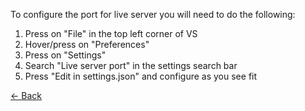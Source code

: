 To configure the port for live server you will need to do the following:

1. Press on "File" in the top left corner of VS
2. Hover/press on "Preferences"
3. Press on "Settings"
4. Search "Live server port" in the settings search bar
5. Press "Edit in settings.json" and configure as you see fit

[<- Back](README.md)
